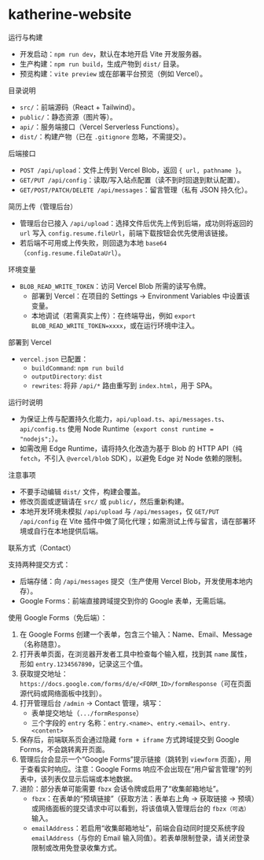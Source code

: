 # katherine-website

运行与构建
- 开发启动：`npm run dev`，默认在本地开启 Vite 开发服务器。
- 生产构建：`npm run build`，生成产物到 `dist/` 目录。
- 预览构建：`vite preview` 或在部署平台预览（例如 Vercel）。

目录说明
- `src/`：前端源码（React + Tailwind）。
- `public/`：静态资源（图片等）。
- `api/`：服务端接口（Vercel Serverless Functions）。
- `dist/`：构建产物（已在 `.gitignore` 忽略，不需提交）。

后端接口
- `POST /api/upload`：文件上传到 Vercel Blob，返回 `{ url, pathname }`。
- `GET/PUT /api/config`：读取/写入站点配置（读不到时回退到默认配置）。
- `GET/POST/PATCH/DELETE /api/messages`：留言管理（私有 JSON 持久化）。

简历上传（管理后台）
- 管理后台已接入 `/api/upload`：选择文件后优先上传到后端，成功则将返回的 `url` 写入 `config.resume.fileUrl`，前端下载按钮会优先使用该链接。
- 若后端不可用或上传失败，则回退为本地 `base64`（`config.resume.fileDataUrl`）。

环境变量
- `BLOB_READ_WRITE_TOKEN`：访问 Vercel Blob 所需的读写令牌。
  - 部署到 Vercel：在项目的 Settings → Environment Variables 中设置该变量。
  - 本地调试（若需真实上传）：在终端导出，例如 `export BLOB_READ_WRITE_TOKEN=xxxx`，或在运行环境中注入。

部署到 Vercel
- `vercel.json` 已配置：
  - `buildCommand`: `npm run build`
  - `outputDirectory`: `dist`
  - `rewrites`: 将非 `/api/*` 路由重写到 `index.html`，用于 SPA。

运行时说明
- 为保证上传与配置持久化能力，`api/upload.ts`、`api/messages.ts`、`api/config.ts` 使用 Node Runtime（`export const runtime = "nodejs";`）。
- 如需改用 Edge Runtime，请将持久化改造为基于 Blob 的 HTTP API（纯 `fetch`，不引入 `@vercel/blob` SDK），以避免 Edge 对 Node 依赖的限制。

注意事项
- 不要手动编辑 `dist/` 文件，构建会覆盖。
- 修改页面或逻辑请在 `src/` 或 `public/`，然后重新构建。
- 本地开发环境未模拟 `/api/upload` 与 `/api/messages`，仅 `GET/PUT /api/config` 在 Vite 插件中做了简化代理；如需测试上传与留言，请在部署环境或自行在本地提供后端。

联系方式（Contact）

支持两种提交方式：
- 后端存储：向 `/api/messages` 提交（生产使用 Vercel Blob，开发使用本地内存）。
- Google Forms：前端直接跨域提交到你的 Google 表单，无需后端。

使用 Google Forms（免后端）：
1. 在 Google Forms 创建一个表单，包含三个输入：Name、Email、Message（名称随意）。
2. 打开表单页面，在浏览器开发者工具中检查每个输入框，找到其 `name` 属性，形如 `entry.1234567890`，记录这三个值。
3. 获取提交地址：`https://docs.google.com/forms/d/e/<FORM_ID>/formResponse`（可在页面源代码或网络面板中找到）。
4. 打开管理后台 `/admin` → Contact 管理，填写：
   - 表单提交地址（`.../formResponse`）
   - 三个字段的 `entry` 名称：`entry.<name>`、`entry.<email>`、`entry.<content>`
5. 保存后，前端联系页会通过隐藏 `form + iframe` 方式跨域提交到 Google Forms，不会跳转离开页面。
6. 管理后台会显示一个“Google Forms”提示链接（跳转到 `viewform` 页面），用于查看实时响应。注意：Google Forms 响应不会出现在“用户留言管理”的列表中，该列表仅显示后端或本地数据。
7. 进阶：部分表单可能需要 `fbzx` 会话令牌或启用了“收集邮箱地址”。
   - `fbzx`：在表单的“预填链接”（获取方法：表单右上角 → 获取链接 → 预填）或网络面板的提交请求中可以看到，将该值填入管理后台的 `fbzx（可选）` 输入。
   - `emailAddress`：若启用“收集邮箱地址”，前端会自动同时提交系统字段 `emailAddress`（与你的 Email 输入同值）。若表单限制登录，请关闭登录限制或改用免登录收集方式。